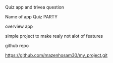 Quiz app and trivea question

Name of app Quiz PARTY

overview app 

simple project to make realy not alot of features

github repo

https://github.com/mazenhosam30/my_project.git